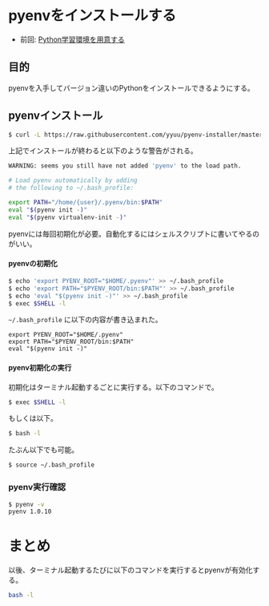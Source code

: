 # pyenvをインストールする

* 前回: [Python学習環境を用意する](https://github.com/pylangstudy/201705/27/Python学習環境を用意する.md)

## 目的

pyenvを入手してバージョン違いのPythonをインストールできるようにする。

## pyenvインストール

```sh
$ curl -L https://raw.githubusercontent.com/yyuu/pyenv-installer/master/bin/pyenv-installer | bash
```

上記でインストールが終わると以下のような警告がされる。

```sh
WARNING: seems you still have not added 'pyenv' to the load path.

# Load pyenv automatically by adding
# the following to ~/.bash_profile:

export PATH="/home/{user}/.pyenv/bin:$PATH"
eval "$(pyenv init -)"
eval "$(pyenv virtualenv-init -)"
```

pyenvには毎回初期化が必要。自動化するにはシェルスクリプトに書いてやるのがいい。

#### pyenvの初期化

```sh
$ echo 'export PYENV_ROOT="$HOME/.pyenv"' >> ~/.bash_profile
$ echo 'export PATH="$PYENV_ROOT/bin:$PATH"' >> ~/.bash_profile
$ echo 'eval "$(pyenv init -)"' >> ~/.bash_profile
$ exec $SHELL -l
```

`~/.bash_profile` に以下の内容が書き込まれた。

```
export PYENV_ROOT="$HOME/.pyenv"
export PATH="$PYENV_ROOT/bin:$PATH"
eval "$(pyenv init -)"
```

#### pyenv初期化の実行

初期化はターミナル起動するごとに実行する。以下のコマンドで。

```sh
$ exec $SHELL -l
```

もしくは以下。

```sh
$ bash -l
```

たぶん以下でも可能。

```sh
$ source ~/.bash_profile
```

### pyenv実行確認

```sh
$ pyenv -v
pyenv 1.0.10
```

# まとめ

以後、ターミナル起動するたびに以下のコマンドを実行するとpyenvが有効化する。

```sh
bash -l
```

